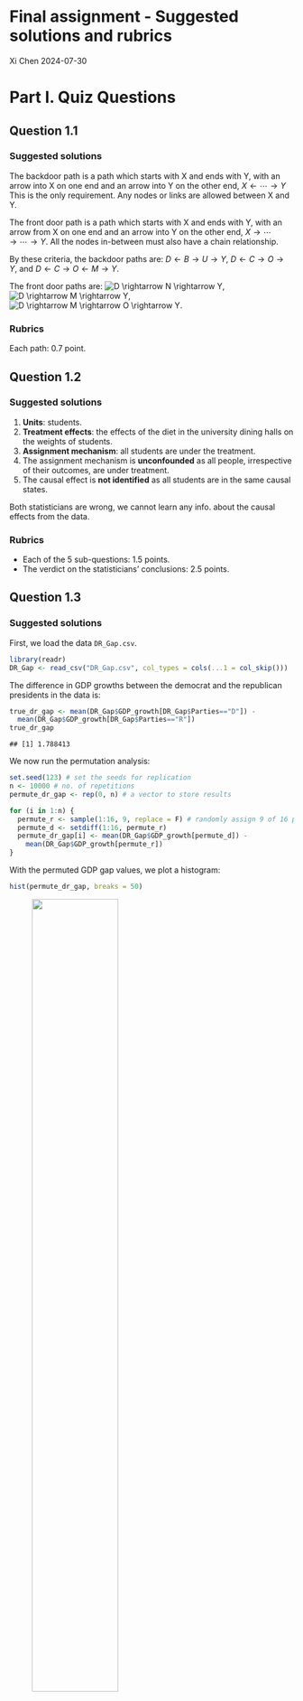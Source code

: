 Final assignment - Suggested solutions and rubrics
================
Xi Chen
2024-07-30

# Part I. Quiz Questions

## Question 1.1

### Suggested solutions

The backdoor path is a path which starts with X and ends with Y, with an
arrow into X on one end and an arrow into Y on the other end, $X \leftarrow \cdots \rightarrow Y$
This is the only requirement. Any nodes or links are allowed between X and Y.

The front door path is a path which starts with X and ends with Y, with
an arrow from X on one end and an arrow into Y on the other end, $X \rightarrow \cdots \rightarrow \cdots \rightarrow Y$.
All the nodes in-between must also have a chain relationship.

By these criteria, the backdoor paths are:
$D \leftarrow B \rightarrow U \rightarrow Y$, $D \leftarrow C \rightarrow O \rightarrow Y$, and $D \leftarrow C \rightarrow O \leftarrow M \rightarrow Y$.

The front door paths are:
![D \rightarrow N \rightarrow Y](https://latex.codecogs.com/png.image?%5Cdpi%7B110%7D&space;%5Cbg_white&space;D%20%5Crightarrow%20N%20%5Crightarrow%20Y "D \rightarrow N \rightarrow Y"),
![D \rightarrow M \rightarrow Y](https://latex.codecogs.com/png.image?%5Cdpi%7B110%7D&space;%5Cbg_white&space;D%20%5Crightarrow%20M%20%5Crightarrow%20Y "D \rightarrow M \rightarrow Y"),
![D \rightarrow M \rightarrow O \rightarrow Y](https://latex.codecogs.com/png.image?%5Cdpi%7B110%7D&space;%5Cbg_white&space;D%20%5Crightarrow%20M%20%5Crightarrow%20O%20%5Crightarrow%20Y "D \rightarrow M \rightarrow O \rightarrow Y").

### Rubrics

Each path: 0.7 point.

## Question 1.2

### Suggested solutions

1.  **Units**: students.
2.  **Treatment effects**: the effects of the diet in the university dining
    halls on the weights of students.
3.  **Assignment mechanism**: all students are under the treatment.
4.  The assignment mechanism is **unconfounded** as all people, irrespective
    of their outcomes, are under treatment.
5.  The causal effect is **not identified** as all students are in the same
    causal states.

Both statisticians are wrong, we cannot learn any info. about the causal
effects from the data.

### Rubrics

* Each of the 5 sub-questions: 1.5 points.
* The verdict on the statisticians’ conclusions: 2.5 points.

## Question 1.3

### Suggested solutions

First, we load the data `DR_Gap.csv`.

``` r
library(readr)
DR_Gap <- read_csv("DR_Gap.csv", col_types = cols(...1 = col_skip()))
```

The difference in GDP growths between the democrat and the republican
presidents in the data is:

``` r
true_dr_gap <- mean(DR_Gap$GDP_growth[DR_Gap$Parties=="D"]) - 
  mean(DR_Gap$GDP_growth[DR_Gap$Parties=="R"])
true_dr_gap
```

    ## [1] 1.788413

We now run the permutation analysis:

``` r
set.seed(123) # set the seeds for replication
n <- 10000 # no. of repetitions
permute_dr_gap <- rep(0, n) # a vector to store results

for (i in 1:n) {
  permute_r <- sample(1:16, 9, replace = F) # randomly assign 9 of 16 presidents to republicans
  permute_d <- setdiff(1:16, permute_r)
  permute_dr_gap[i] <- mean(DR_Gap$GDP_growth[permute_d]) - 
    mean(DR_Gap$GDP_growth[permute_r])
}
```

With the permuted GDP gap values, we plot a histogram:

``` r
hist(permute_dr_gap, breaks = 50)
```

<figure>
<img src="Figures/Fisher_exact_p_value.png" width="60%" height="60%"/>
</figure>

The exact p-value is calculated by the percentage of more extreme values
than the true GDP growth gap:

``` r
dr_gap_exactp <- sum(permute_dr_gap > true_dr_gap) / n
dr_gap_exactp
```

    ## [1] 0.0068

The conclusion is the GDP gap hardly arises by pure chance (0.68% by
random chance).

### Rubrics

The histogram is 5 points. The exact p-value is also 5 points.

## Question 1.4

* A diff-in-diff strategy can make use of two variations:
    1.  **The change of prices in minable cryptocurrencies over time**. For example, we can identify some change points in the prices of
    cryptocurrencies and use the before time as “before treatment” and the after time as “after treatment.”
    2.  **For the other variation of the treated vs. non-treated, we can make use of the fact only GPU prices are responsive to the prices of cryptocurrencies** as the     GPUs are the main parts that are used by miners. So, we use GPUs as “treated”, and CPUs or RAMs as “untreated”.
* The model is a **linear panel data regression with individual- and time-fixed effects**.
* The main assumptions is **the parallel trend assumption that the prices of GPUs, CPUs and RAMs would exhibit the same differences in trends**, had the prices of cryptocurrencies remained the same.
    1. One way to assess the assumption is the knowledge that prices of the non-minable cryto-currencies should NOT influence the prices of the GPUs. This is     called a “pseudo-treatment.” If we run the analysis again with the non-minable cryto-currencies, we should not find any treatment effect if our identification strategy is valid.

### Rubrics

* For the DiD design, the data (treatment vs. control, before vs. after)
each 1.5 points.
* The model and assumption is 1 point each.
* For the assessment of the assumption, it’s 5 points.

# Part II. Emiprical Questions

We first load the data into R”

``` r
load("CIA.RData")
head(data)
```

    ##   id AR_usage Country  Order_size Payment_method New_customers
    ## 1  1        0      NL -0.31236710          ideal             1
    ## 2  2        1      NL -0.65872429          ideal             1
    ## 3  3        0      NL -1.32286420          ideal             1
    ## 4  4        0      NL  0.06285319          ideal             0
    ## 5  5        1      NL  1.56373435          ideal             0
    ## 6  6        0      NL -0.45668259          ideal             1
    ##   Old_customers_tenure Product_return                 Channel Order_day
    ## 1           -0.6938418              0 Paid Search Non-Branded         4
    ## 2           -0.6938418              0     Paid Search Branded         4
    ## 3           -0.6938418              0 Paid Search Non-Branded         4
    ## 4           -0.2612690              0     Paid Search Branded         4
    ## 5           -0.3501792              1          Organic Search         4
    ## 6           -0.6938418              0           Direct Access         4
    ##   Order_hour
    ## 1          1
    ## 2          1
    ## 3          1
    ## 4          1
    ## 5          4
    ## 6          7

## Question 2.1

### Suggested solutions

We first run a logistic regression to obtain the propensity score:

``` r
ps_logit <- glm(AR_usage ~ .-id-Product_return, data, family = binomial(link = "logit"))
summary(ps_logit)
```

    ## 
    ## Call:
    ## glm(formula = AR_usage ~ . - id - Product_return, family = binomial(link = "logit"), 
    ##     data = data)
    ## 
    ## Deviance Residuals: 
    ##     Min       1Q   Median       3Q      Max  
    ## -1.6904  -1.0053  -0.8194   1.2638   2.3575  
    ## 
    ## Coefficients:
    ##                                 Estimate Std. Error z value Pr(>|z|)    
    ## (Intercept)                    -1.749583   0.318821  -5.488 4.07e-08 ***
    ## CountryBE                       0.094584   0.142314   0.665  0.50630    
    ## Order_size                      0.036565   0.025040   1.460  0.14423    
    ## Payment_methodvisa             -0.162811   0.094068  -1.731  0.08349 .  
    ## New_customers                   0.373898   0.071702   5.215 1.84e-07 ***
    ## Old_customers_tenure           -0.054209   0.036459  -1.487  0.13705    
    ## ChannelCampaigning              0.615143   0.217906   2.823  0.00476 ** 
    ## ChannelDirect Access            0.060751   0.192341   0.316  0.75212    
    ## ChannelDisplay                  0.094209   0.661981   0.142  0.88683    
    ## ChannelMember-get-member       -1.258757   0.442005  -2.848  0.00440 ** 
    ## ChannelOrganic Search           0.517723   0.192713   2.687  0.00722 ** 
    ## ChannelPaid Search Branded      0.583335   0.187710   3.108  0.00189 ** 
    ## ChannelPaid Search Non-Branded  0.269751   0.198670   1.358  0.17453    
    ## ChannelPaid Social              0.743837   0.339411   2.192  0.02841 *  
    ## Order_day5                      0.342802   0.205388   1.669  0.09511 .  
    ## Order_day6                      0.133910   0.205920   0.650  0.51550    
    ## Order_day7                      0.452596   0.211071   2.144  0.03201 *  
    ## Order_day8                      0.345366   0.186273   1.854  0.06373 .  
    ## Order_day9                      0.264162   0.182592   1.447  0.14797    
    ## Order_day10                     0.315904   0.177626   1.778  0.07533 .  
    ## Order_day11                     0.091202   0.184149   0.495  0.62042    
    ## Order_day12                     0.006794   0.191787   0.035  0.97174    
    ## Order_day13                     0.102301   0.198620   0.515  0.60651    
    ## Order_day14                     0.447210   0.196360   2.278  0.02276 *  
    ## Order_day15                     0.203050   0.193192   1.051  0.29325    
    ## Order_day16                    -0.058417   0.188546  -0.310  0.75669    
    ## Order_day17                     0.117730   0.182381   0.646  0.51859    
    ## Order_day18                     0.047022   0.183900   0.256  0.79819    
    ## Order_day19                    -0.156049   0.190275  -0.820  0.41215    
    ## Order_day20                    -0.094844   0.190158  -0.499  0.61795    
    ## Order_day21                     0.309864   0.191442   1.619  0.10554    
    ## Order_day22                     0.432575   0.185092   2.337  0.01944 *  
    ## Order_day23                     0.138799   0.183814   0.755  0.45019    
    ## Order_day24                     0.319581   0.207448   1.541  0.12343    
    ## Order_day25                     0.385338   0.222935   1.728  0.08390 .  
    ## Order_day26                     0.543966   0.207857   2.617  0.00887 ** 
    ## Order_day27                     0.210850   0.181509   1.162  0.24538    
    ## Order_day28                     0.209199   0.180750   1.157  0.24711    
    ## Order_day29                     0.401256   0.177117   2.265  0.02348 *  
    ## Order_day30                     0.362763   0.172067   2.108  0.03501 *  
    ## Order_day31                     0.244466   0.190546   1.283  0.19950    
    ## Order_hour1                     0.651023   0.365762   1.780  0.07509 .  
    ## Order_hour2                     0.970414   0.453840   2.138  0.03250 *  
    ## Order_hour3                    -0.196580   0.855968  -0.230  0.81836    
    ## Order_hour4                     1.432022   0.553277   2.588  0.00965 ** 
    ## Order_hour5                    -0.622033   0.818064  -0.760  0.44703    
    ## Order_hour6                     0.721773   0.445767   1.619  0.10541    
    ## Order_hour7                     0.250353   0.347453   0.721  0.47119    
    ## Order_hour8                     0.303358   0.290218   1.045  0.29590    
    ## Order_hour9                     0.431822   0.252396   1.711  0.08710 .  
    ## Order_hour10                    0.475999   0.242447   1.963  0.04961 *  
    ## Order_hour11                    0.518470   0.239309   2.167  0.03027 *  
    ## Order_hour12                    0.431357   0.237157   1.819  0.06893 .  
    ## Order_hour13                    0.455013   0.237365   1.917  0.05525 .  
    ## Order_hour14                    0.500743   0.236675   2.116  0.03437 *  
    ## Order_hour15                    0.344461   0.236851   1.454  0.14585    
    ## Order_hour16                    0.412294   0.235948   1.747  0.08057 .  
    ## Order_hour17                    0.623212   0.235689   2.644  0.00819 ** 
    ## Order_hour18                    0.331634   0.243711   1.361  0.17359    
    ## Order_hour19                    0.682479   0.237612   2.872  0.00408 ** 
    ## Order_hour20                    0.748348   0.235485   3.178  0.00148 ** 
    ## Order_hour21                    0.709077   0.236343   3.000  0.00270 ** 
    ## Order_hour22                    0.504720   0.241353   2.091  0.03651 *  
    ## Order_hour23                    0.191635   0.264594   0.724  0.46890    
    ## ---
    ## Signif. codes:  0 '***' 0.001 '**' 0.01 '*' 0.05 '.' 0.1 ' ' 1
    ## 
    ## (Dispersion parameter for binomial family taken to be 1)
    ## 
    ##     Null deviance: 9818.3  on 7337  degrees of freedom
    ## Residual deviance: 9513.0  on 7274  degrees of freedom
    ## AIC: 9641
    ## 
    ## Number of Fisher Scoring iterations: 4

Next, we obtain the propensity score and test the differences between
the treated and control group:

``` r
ps <- predict(ps_logit,type = "response")
ks.test(ps[data$AR_usage==1],ps[data$AR_usage==0],alternative = "two.sided")
```

    ## 
    ##  Two-sample Kolmogorov-Smirnov test
    ## 
    ## data:  ps[data$AR_usage == 1] and ps[data$AR_usage == 0]
    ## D = 0.17005, p-value < 2.2e-16
    ## alternative hypothesis: two-sided

Here, a two-sample K-S test is used. Other tests can also be used. A
test that compares the whole distribution is preferred over those
comparing means, such as a t-test.

### Rubrics

The regression results need to be consistent with the suggested
solutions. For the test, you can use any test that can examine the
distributional differences in the propensity scores.

## Question 2.2

To obtain the ATE, we first obtain the weights for treated and control
units. For ATE, we weight the treatment group and control group by $\dfrac{1}{e}$ and $\dfrac{1}{1-e}$, respectively.

``` r
wts <- ifelse(data$AR_usage==1,1/ps,1/(1-ps))
```

Given the weights, we run a logistic regression as below:

``` r
ate_logit <- glm(Product_return ~ .-id, data, 
                 family = quasibinomial(link ="logit"), 
                 weights = wts)
summary(ate_logit)
```

    ## 
    ## Call:
    ## glm(formula = Product_return ~ . - id, family = quasibinomial(link = "logit"), 
    ##     data = data, weights = wts)
    ## 
    ## Deviance Residuals: 
    ##     Min       1Q   Median       3Q      Max  
    ## -5.8270  -0.8036  -0.6792  -0.5502   4.8893  
    ## 
    ## Coefficients:
    ##                                  Estimate Std. Error t value Pr(>|t|)    
    ## (Intercept)                     -1.164014   0.392247  -2.968  0.00301 ** 
    ## AR_usage                         0.003963   0.070345   0.056  0.95507    
    ## CountryBE                       -0.502311   0.241526  -2.080  0.03758 *  
    ## Order_size                       0.203070   0.034079   5.959 2.66e-09 ***
    ## Payment_methodvisa              -0.132351   0.139497  -0.949  0.34277    
    ## New_customers                    0.118378   0.103558   1.143  0.25303    
    ## Old_customers_tenure             0.006076   0.051900   0.117  0.90680    
    ## ChannelCampaigning              -0.381825   0.306927  -1.244  0.21353    
    ## ChannelDirect Access            -0.145806   0.253646  -0.575  0.56542    
    ## ChannelDisplay                  -0.278928   0.978447  -0.285  0.77560    
    ## ChannelMember-get-member        -1.208506   0.618235  -1.955  0.05065 .  
    ## ChannelOrganic Search            0.062157   0.254086   0.245  0.80675    
    ## ChannelPaid Search Branded      -0.138796   0.247573  -0.561  0.57507    
    ## ChannelPaid Search Non-Branded   0.003071   0.263430   0.012  0.99070    
    ## ChannelPaid Social               0.209192   0.451156   0.464  0.64289    
    ## Order_day5                       0.099611   0.274555   0.363  0.71676    
    ## Order_day6                      -0.029215   0.277152  -0.105  0.91605    
    ## Order_day7                       0.017307   0.284175   0.061  0.95144    
    ## Order_day8                      -0.401704   0.268349  -1.497  0.13445    
    ## Order_day9                       0.022787   0.243195   0.094  0.92535    
    ## Order_day10                     -0.193362   0.245606  -0.787  0.43114    
    ## Order_day11                     -0.239153   0.257820  -0.928  0.35365    
    ## Order_day12                      0.084831   0.253018   0.335  0.73743    
    ## Order_day13                     -0.290549   0.282430  -1.029  0.30363    
    ## Order_day14                      0.054330   0.263861   0.206  0.83687    
    ## Order_day15                     -0.117081   0.263926  -0.444  0.65733    
    ## Order_day16                     -0.201054   0.257797  -0.780  0.43548    
    ## Order_day17                     -0.224713   0.253324  -0.887  0.37508    
    ## Order_day18                     -0.382519   0.263185  -1.453  0.14615    
    ## Order_day19                     -0.292869   0.265229  -1.104  0.26954    
    ## Order_day20                     -0.337154   0.266871  -1.263  0.20650    
    ## Order_day21                     -0.045757   0.259564  -0.176  0.86008    
    ## Order_day22                     -0.218439   0.260559  -0.838  0.40186    
    ## Order_day23                     -0.042329   0.248497  -0.170  0.86475    
    ## Order_day24                     -0.249702   0.294215  -0.849  0.39607    
    ## Order_day25                     -0.100952   0.308499  -0.327  0.74350    
    ## Order_day26                     -0.245692   0.301344  -0.815  0.41492    
    ## Order_day27                     -0.323738   0.257760  -1.256  0.20917    
    ## Order_day28                     -0.021918   0.244153  -0.090  0.92847    
    ## Order_day29                     -0.135141   0.242897  -0.556  0.57797    
    ## Order_day30                     -0.379951   0.243153  -1.563  0.11819    
    ## Order_day31                     -0.036240   0.257116  -0.141  0.88792    
    ## Order_hour1                      0.548991   0.402681   1.363  0.17282    
    ## Order_hour2                     -0.022509   0.557581  -0.040  0.96780    
    ## Order_hour3                    -12.552328 224.623746  -0.056  0.95544    
    ## Order_hour4                      0.097114   0.621897   0.156  0.87591    
    ## Order_hour5                     -1.383658   1.383551  -1.000  0.31731    
    ## Order_hour6                     -1.382763   0.870111  -1.589  0.11206    
    ## Order_hour7                     -0.602019   0.462157  -1.303  0.19274    
    ## Order_hour8                     -1.045197   0.413425  -2.528  0.01149 *  
    ## Order_hour9                     -0.551117   0.307413  -1.793  0.07305 .  
    ## Order_hour10                    -0.774748   0.297446  -2.605  0.00922 ** 
    ## Order_hour11                    -0.743958   0.291264  -2.554  0.01066 *  
    ## Order_hour12                    -0.375401   0.276775  -1.356  0.17503    
    ## Order_hour13                    -0.853245   0.289104  -2.951  0.00317 ** 
    ## Order_hour14                    -0.758962   0.285060  -2.662  0.00777 ** 
    ## Order_hour15                    -0.461398   0.276693  -1.668  0.09545 .  
    ## Order_hour16                    -0.302205   0.272837  -1.108  0.26805    
    ## Order_hour17                    -0.405154   0.276051  -1.468  0.14223    
    ## Order_hour18                    -0.488442   0.290566  -1.681  0.09281 .  
    ## Order_hour19                    -0.536644   0.281562  -1.906  0.05670 .  
    ## Order_hour20                    -0.695285   0.282437  -2.462  0.01385 *  
    ## Order_hour21                    -0.383389   0.277208  -1.383  0.16670    
    ## Order_hour22                    -0.289893   0.281434  -1.030  0.30302    
    ## Order_hour23                    -0.681054   0.332021  -2.051  0.04028 *  
    ## ---
    ## Signif. codes:  0 '***' 0.001 '**' 0.01 '*' 0.05 '.' 0.1 ' ' 1
    ## 
    ## (Dispersion parameter for quasibinomial family taken to be 2.021588)
    ## 
    ##     Null deviance: 11382  on 7337  degrees of freedom
    ## Residual deviance: 11115  on 7273  degrees of freedom
    ## AIC: NA
    ## 
    ## Number of Fisher Scoring iterations: 12

Note that the coefficient estimate of AR_usage is NOT the average
treatment effect on the Product_return, but the effect of AR_usage on
the log odds ratio. To obtain the ATE on the product return, we need to
predict the counterfactuals for all orders and then calculate the
partial effects.

``` r
# obtain a new data set with counterfactual AR usage
new_data <- data 
new_data$AR_usage <- 1 - new_data$AR_usage

# with the ate_logit model, predict the likelihood of product returns
cf_product_return <- predict(ate_logit, newdata = new_data, type = "response")

# predict the casewise treatment effects
ate_i <- ifelse(data$AR_usage==1,
              data$Product_return - cf_product_return,
              cf_product_return - data$Product_return)

# to take the mean for ate 
ATE_weighting <- mean(ate_i)
ATE_weighting
```

    ## [1] 0.0004824253

``` r
# to obtain the Neyman s.e.
idx <- data$AR_usage==1
ATE_weighting_se <- sqrt((sd(ate_i[idx])^2)/sum(idx)
                         +(sd(ate_i[!idx])^2)/sum(!idx))  
ATE_weighting_se
```

    ## [1] 0.008039866

### Rubrics

- For the estimation using the weighted logistic model, the coefficients
  and standard error of AR_usage are 2.5 point each. The results should
  be similar to what reported in the notebook.
- For the calculation of ATE, the estimate should be similar to the
  reported value in the notebook. The ATE value is 5.0 point.
- Here I use the Neyman s.e. idea. Other s.e. ideas for ATE are also
  applicable. The calculation of standard error is tricky. The most
  “legit” approach is to use a boostrapping procedure by repeated
  estimate the model, and then obtain the counterfactual calculations.
  This will consider both the errors from the model calibration and the
  sampling. To save trouble, I did not use the boostrapping procedure.
- The s.e. is 5.0 point.

## Question 2.3

### Suggested solutions

We first transform the categorical variables of the data into dummies as
the `grf`package does not take categorical variables.

``` r
X <- model.matrix(~ Country + Payment_method + Channel + Order_day + Order_hour - 1, data)
X <- as.data.frame(X)
```

Load the `grf` package and train a causal random forest.

``` r
library("grf")
mdl_grf <- causal_forest(cbind(X,data[,c(4,6,7)]),
                         data$Product_return,
                         data$AR_usage,
                         seed = 123456789)
# Obtain the ATE 
ate_grf <- average_treatment_effect(mdl_grf)
ate_grf
```

    ##    estimate     std.err 
    ## 0.001877030 0.008226805

From the ATE and the std. error we can calculate the 95% confidence
interval:

``` r
ate_ci <- c(ate_grf[1]-2*ate_grf[2],
            ate_grf[1]+2*ate_grf[2])
ate_ci
```

    ##    estimate    estimate 
    ## -0.01457658  0.01833064

There are many ways to test the treatment heterogeneity of continuous
variables. For example, one may use a non-parametric regression. This is
the approach adopted here. In particular, I use a kernel smoother. Note
that we are looking into the possible existence of treatment
heterogeneity. The linear regression does not tell you how the
heterogeneity is statistically like. The kernel smoother considers
non-linearity in the distribution. For the kernel smoother, I use the
order size (or tenure) as the IV and the personalized ATE from the
random forest as the DV. This regression will “partial out” the effect
of order size (or tenure).

After building the kernel smoother, I obtain the prediction for each
observation the predicted personalized ATE. With that, I run a post-hoc
F-stats to see how much the order size (or tenure) are predictive of the
personalized ATE.

``` r
# first obtain the personalized treatment effects
pate_grf <- predict(mdl_grf)$predictions

# kernel smoother to get the "singled out" ATE for order size and tenure
het_order_size <- ksmooth(data$Order_size, pate_grf)
het_tenure <- ksmooth(data$Old_customers_tenure, pate_grf)

# with the singled out ATE, getting the predicted values for each 
n <- dim(data)[1]
y_order_size <- rep(0,n)
y_tenure <- rep(0,n)

for(i in 1:n) {
  
  # the predicted value is the one that has the smallest difference between the observed order size / tenure and the ones in the kernel smoothed values. 
  y_order_size[i] <- 
    het_order_size$y[which.min(abs(data$Order_size[i]
                                   -het_order_size$x))]
  y_tenure[i] <- 
    het_tenure$y[which.min(abs(data$Old_customers_tenure[i]
                               -het_tenure$x))]
  }

# calculate the F-stats 
F_order_size <- (n-2)*
  (var(pate_grf)-var(pate_grf-y_order_size))/
  var(pate_grf-y_order_size)
F_order_size
```

    ## [1] 2528.135

``` r
F_tenure <- (n-2)*
  (var(pate_grf)-var(pate_grf-y_tenure))/
  var(pate_grf-y_tenure)
F_tenure
```

    ## [1] 153.5452

Both F-stats are large, so we have sufficient heterogeneity for the
order size and tenure.

### Rubrics

#### Question 2.3.1

- For the estimation, as the growing of trees is random. Even with the
  same seeds, different machines may produce different results.
- As long as the estimates and standard errors are more or less the
  same, it’s fine.
- The estimate of ATE is 5.0 points and CI 5.0 points.

#### Question 2.3.2

- Many types of tests can be used here. For example, a simple
  correlation coefficient may be used (but not recommended as
  correlation assumes linearity). Another approach is to bin continuous
  variables (order size or customer tenure) and do tests such as MANOVA
  or a regression from there. Some curve learning methods such as the
  nearest neighbor approach may also be use. Overall, there is no
  “standard” ways for testing. However, in general, more flexible
  approaches are more appreciated.
- Each test is 2.5 points and in total 5.0 points.

#### Question 2.3.3

- Check if the methods proposed in Question 2.3.2 are properly applied.
  Check the R codes in the appendix.
- Depending on the estimated personalized treatment effects and the
  methods used, the conclusions might be different.
- As long as the methods make sense and the computation is without
  errors, it’s fine.

## Question 2.4

### Suggested solutions

To examine the credibility of the identification assumption, i.e.,
conditional unconfoundedness, there are several ways:

- Find a pseudo-outcome that is not influenced by the treatment of AR
  usage;
- Find a pseudo-treatment that is not influenced by AR usage;
- Using a bounding approach and make alternative assumptions. For
  example, we may assume positive selection, or consumers who use AR in
  their purchases are not totally sure about the products and thus have
  a higher potential outcome (under control condition) compared to those
  who do not use AR. Then check whether the estimated bounds cover zeros
  (the null effect is possible).
- Using a sensitivity analysis by assuming there is an omitted variables
  and change the variance of the variables. The idea is to show the ATE
  estimate is relatively robust with an omitted variable with reasonable
  variance.

### Rubrics

- One of the approaches is needed for this question.
- Check the internal validity and logic flow of the arguments.
- Follow the grading criteria on the 2nd page of the assignment for the
  grading.
